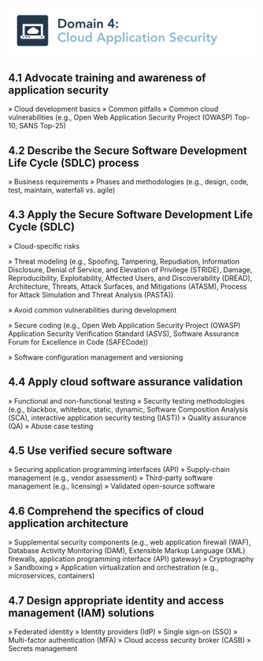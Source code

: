 ![Domain 4](images/domain4.png)

## 4.1 Advocate training and awareness of application security

» Cloud development basics
» Common pitfalls
» Common cloud vulnerabilities (e.g., Open Web Application Security Project (OWASP) Top-10, SANS Top-25)

## 4.2 Describe the Secure Software Development Life Cycle (SDLC) process

» Business requirements
» Phases and methodologies (e.g., design, code, test, maintain, waterfall vs. agile)

## 4.3 Apply the Secure Software Development Life Cycle (SDLC)

» Cloud-specific risks

» Threat modeling (e.g., Spoofing, Tampering,
Repudiation, Information Disclosure, Denial of
Service, and Elevation of Privilege (STRIDE),
Damage, Reproducibility, Exploitability, Affected
Users, and Discoverability (DREAD), Architecture,
Threats, Attack Surfaces, and Mitigations
(ATASM), Process for Attack Simulation and
Threat Analysis (PASTA))

» Avoid common vulnerabilities during
development

» Secure coding (e.g., Open Web Application
Security Project (OWASP) Application Security
Verification Standard (ASVS), Software Assurance
Forum for Excellence in Code (SAFECode))

» Software configuration management and
versioning

## 4.4 Apply cloud software assurance validation

» Functional and non-functional testing
» Security testing methodologies (e.g., blackbox, whitebox, static, dynamic, Software Composition Analysis
(SCA), interactive application security testing (IAST))
» Quality assurance (QA)
» Abuse case testing

## 4.5 Use verified secure software

» Securing application programming interfaces (API)
» Supply-chain management (e.g., vendor assessment)
» Third-party software management (e.g., licensing)
» Validated open-source software

## 4.6 Comprehend the specifics of cloud application architecture

» Supplemental security components (e.g., web application firewall (WAF), Database Activity Monitoring (DAM),
Extensible Markup Language (XML) firewalls, application programming interface (API) gateway)
» Cryptography
» Sandboxing
» Application virtualization and orchestration (e.g., microservices, containers)

## 4.7 Design appropriate identity and access management (IAM) solutions

» Federated identity
» Identity providers (IdP)
» Single sign-on (SSO)
» Multi-factor authentication (MFA)
» Cloud access security broker (CASB)
» Secrets management
